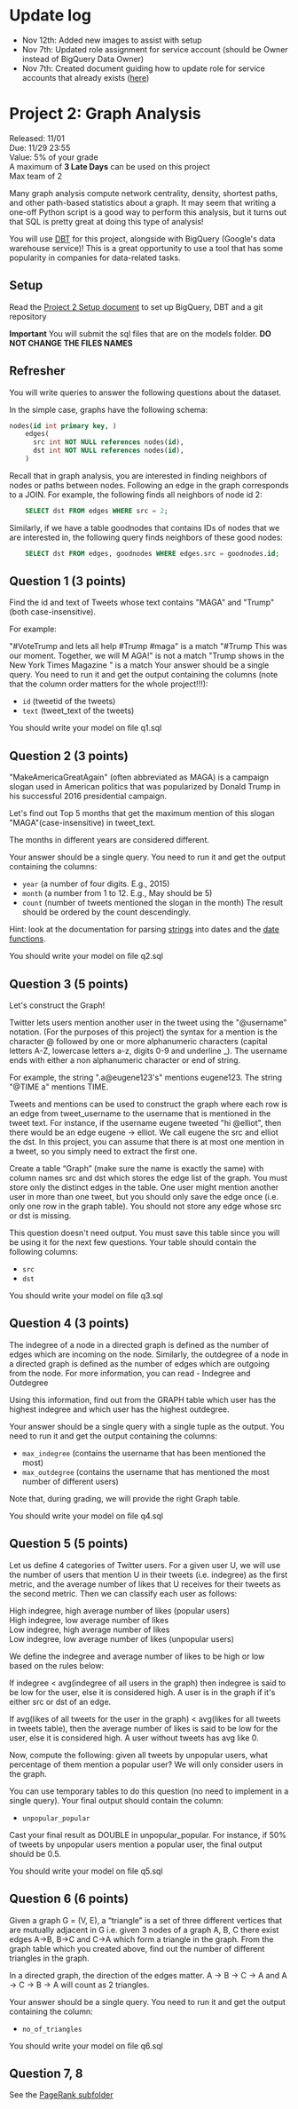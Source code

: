 
# Update log
* Nov 12th: Added new images to assist with setup
* Nov 7th: Updated role assignment for service account (should be Owner instead of BigQuery Data Owner)
* Nov 7th: Created document guiding how to update role for service accounts that already exists ([here](https://github.com/w4111/project2-f22-template/blob/main/Adding%20role%20to%20your%20existing%20key.pdf))


# Project 2: Graph Analysis

Released: 11/01  
Due: 11/29 23:55  
Value: 5% of your grade  
A maximum of **3 Late Days** can be used on this project  
Max team of 2  


Many graph analysis compute network centrality, density, shortest paths, and other path-based statistics about a graph. It may seem that writing a one-off Python script is a good way to perform this analysis, but it turns out that SQL is pretty great at doing this type of analysis!

You will use [DBT](https://www.getdbt.com/product/what-is-dbt/) for this project, alongside with BigQuery (Google's data warehouse service)! This is a great opportunity to use a tool that has some popularity in companies for data-related tasks.

## Setup

Read the [Project 2 Setup document](https://github.com/w4111/project2-f22-template/blob/main/Project%202%20setup.pdf) to set up BigQuery, DBT and a git repository

**Important** You will submit the sql files that are on the models folder. **DO NOT CHANGE THE FILES NAMES**
## Refresher
You will write queries to answer the following questions about the dataset.

In the simple case, graphs have the following schema:
```SQL
nodes(id int primary key, )
    edges(
      src int NOT NULL references nodes(id),
      dst int NOT NULL references nodes(id), 
    )
```
Recall that in graph analysis, you are interested in finding neighbors of nodes or paths between nodes. Following an edge in the graph corresponds to a JOIN. For example, the following finds all neighbors of node id 2:
```SQL
    SELECT dst FROM edges WHERE src = 2;
```
Similarly, if we have a table goodnodes that contains IDs of nodes that we are interested in, the following query finds neighbors of these good nodes:
```SQL
    SELECT dst FROM edges, goodnodes WHERE edges.src = goodnodes.id;
```
## Question 1 (3 points)
Find the id and text of Tweets whose text contains "MAGA" and "Trump" (both case-insensitive).

For example:

"#VoteTrump and lets all help #Trump #maga" is a match
"#Trump This was our moment. Together, we will M AGA!" is not a match
"Trump shows in the New York Times Magazine " is a match
Your answer should be a single query. You need to run it and get the output containing the columns (note that the column order matters for the whole project!!!):

* `id` (tweetid of the tweets)
* `text` (tweet_text of the tweets)

You should write your model on file q1.sql

## Question 2 (3 points)
"MakeAmericaGreatAgain" (often abbreviated as MAGA) is a campaign slogan used in American politics that was popularized by Donald Trump in his successful 2016 presidential campaign.

Let's find out Top 5 months that get the maximum mention of this slogan "MAGA"(case-insensitive) in tweet_text.

The months in different years are considered different.

Your answer should be a single query. You need to run it and get the output containing the columns:

* `year` (a number of four digits. E.g., 2015)
* `month` (a number from 1 to 12. E.g., May should be 5)
* `count` (number of tweets mentioned the slogan in the month)
The result should be ordered by the count descendingly.

Hint: look at the documentation for parsing [strings](https://cloud.google.com/bigquery/docs/reference/standard-sql/string_functions) into dates and the [date functions](https://cloud.google.com/bigquery/docs/reference/standard-sql/date_functions).

You should write your model on file q2.sql

## Question 3 (5 points)

Let's construct the Graph!

Twitter lets users mention another user in the tweet using the "@username" notation. (For the purposes of this project) the syntax for a mention is the character @ followed by one or more alphanumeric characters (capital letters A-Z, lowercase letters a-z, digits 0-9 and underline _). The username ends with either a non alphanumeric character or end of string.

For example, the string ".a@eugene123's" mentions eugene123. The string "@TIME a" mentions TIME.

Tweets and mentions can be used to construct the graph where each row is an edge from tweet_username to the username that is mentioned in the tweet text. For instance, if the username eugene tweeted "hi @elliot", then there would be an edge eugene -> elliot. We call eugene the src and elliot the dst. In this project, you can assume that there is at most one mention in a tweet, so you simply need to extract the first one.

Create a table “Graph” (make sure the name is exactly the same) with column names src and dst which stores the edge list of the graph. You must store only the distinct edges in the table. One user might mention another user in more than one tweet, but you should only save the edge once (i.e. only one row in the graph table). You should not store any edge whose src or dst is missing.

This question doesn't need output. You must save this table since you will be using it for the next few questions. Your table should contain the following columns:

  * `src`
  * `dst`
  
You should write your model on file q3.sql

## Question 4 (3 points)
The indegree of a node in a directed graph is defined as the number of edges which are incoming on the node. Similarly, the outdegree of a node in a directed graph is defined as the number of edges which are outgoing from the node. For more information, you can read - Indegree and Outdegree

Using this information, find out from the GRAPH table which user has the highest indegree and which user has the highest outdegree.

Your answer should be a single query with a single tuple as the output. You need to run it and get the output containing the columns:

* `max_indegree` (contains the username that has been mentioned the most)
* `max_outdegree` (contains the username that has mentioned the most number of different users)


Note that, during grading, we will provide the right Graph table.

You should write your model on file q4.sql

## Question 5 (5 points)

Let us define 4 categories of Twitter users. For a given user U, we will use the number of users that mention U in their tweets (i.e. indegree) as the first metric, and the average number of likes that U receives for their tweets as the second metric. Then we can classify each user as follows:

High indegree, high average number of likes (popular users)  
High indegree, low average number of likes  
Low indegree, high average number of likes  
Low indegree, low average number of likes (unpopular users)  

We define the indegree and average number of likes to be high or low based on the rules below:

If indegree < avg(indegree of all users in the graph) then indegree is said to be low for the user, else it is considered high. A user is in the graph if it's either src or dst of an edge.

If avg(likes of all tweets for the user in the graph) < avg(likes for all tweets in tweets table), then the average number of likes is said to be low for the user, else it is considered high. A user without tweets has avg like 0.

Now, compute the following: given all tweets by unpopular users, what percentage of them mention a popular user? We will only consider users in the graph.

You can use temporary tables to do this question (no need to implement in a single query). Your final output should contain the column:

* `unpopular_popular`  


Cast your final result as DOUBLE in unpopular_popular. For instance, if 50% of tweets by unpopular users mention a popular user, the final output should be 0.5.

You should write your model on file q5.sql

## Question 6 (6 points)

Given a graph G = (V, E), a “triangle” is a set of three different vertices that are mutually adjacent in G i.e. given 3 nodes of a graph A, B, C there exist edges A->B, B->C and C->A which form a triangle in the graph. From the graph table which you created above, find out the number of different triangles in the graph.

In a directed graph, the direction of the edges matter. A -> B -> C -> A and A -> C -> B -> A will count as 2 triangles.

Your answer should be a single query. You need to run it and get the output containing the column:

* `no_of_triangles`

You should write your model on file q6.sql

## Question 7, 8
See the [PageRank subfolder](https://github.com/w4111/project2-f22-template/tree/main/PageRank)
